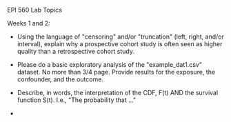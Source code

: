 EPI 560 Lab Topics

Weeks 1 and 2:

- Using the language of "censoring" and/or "truncation" (left, right, and/or interval), explain why a prospective cohort study is often seen as higher quality than a retrospective cohort study.

- Please do a basic exploratory analysis of the "example_dat1.csv" dataset. No more than 3/4 page. Provide results for the exposure, the confounder, and the outcome.

- Describe, in words, the interpretation of the CDF, F(t) AND the survival function S(t). I.e., "The probability that ..."

- 
